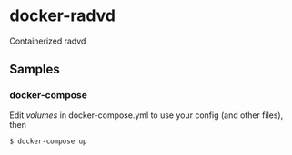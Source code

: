 # docker-radvd
Containerized radvd

## Samples
### docker-compose
Edit *volumes* in docker-compose.yml to use your config (and other files), then

```shell
$ docker-compose up
```
